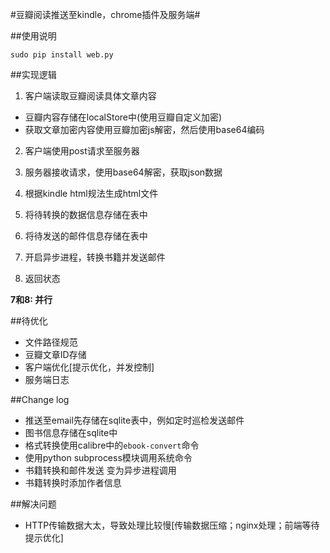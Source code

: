 #豆瓣阅读推送至kindle，chrome插件及服务端#

##使用说明
```
sudo pip install web.py
```


##实现逻辑
1. 客户端读取豆瓣阅读具体文章内容
  + 豆瓣内容存储在localStore中(使用豆瓣自定义加密)
  + 获取文章加密内容使用豆瓣加密js解密，然后使用base64编码
2. 客户端使用post请求至服务器
3. 服务器接收请求，使用base64解密，获取json数据
4. 根据kindle html规法生成html文件
5. 将待转换的数据信息存储在表中
6. 将待发送的邮件信息存储在表中

7. 开启异步进程，转换书籍并发送邮件
8. 返回状态

**7和8: 并行**

##待优化
+ 文件路径规范
+ 豆瓣文章ID存储
+ 客户端优化[提示优化，并发控制]
+ 服务端日志


##Change log
+ 推送至email先存储在sqlite表中，例如定时巡检发送邮件
+ 图书信息存储在sqlite中
+ 格式转换使用calibre中的`ebook-convert`命令
+ 使用python subprocess模块调用系统命令
+ 书籍转换和邮件发送 变为异步进程调用
+ 书籍转换时添加作者信息

##解决问题
+ HTTP传输数据大太，导致处理比较慢[传输数据压缩；nginx处理；前端等待提示优化]
